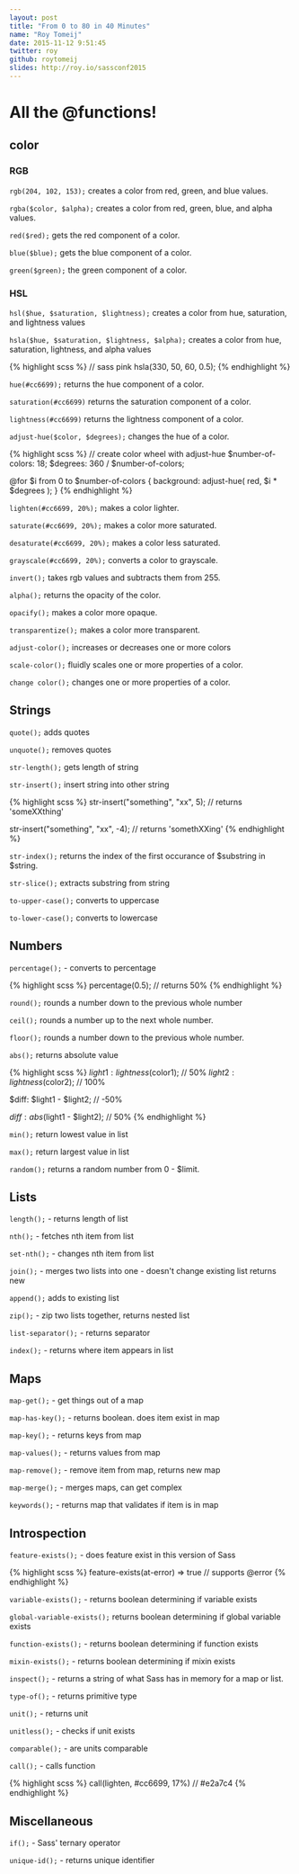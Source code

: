 ```yaml
---
layout: post
title: "From 0 to 80 in 40 Minutes"
name: "Roy Tomeij"
date: 2015-11-12 9:51:45
twitter: roy
github: roytomeij
slides: http://roy.io/sassconf2015
---
```


# All the @functions!

## color

### RGB
`rgb(204, 102, 153);` creates a color from red, green, and blue values.

`rgba($color, $alpha);` creates a color from red, green, blue, and alpha values.

`red($red);` gets the red component of a color.

`blue($blue);` gets the blue component of a color.

`green($green);` the green component of a color.

### HSL

`hsl($hue, $saturation, $lightness);` creates a color from hue, saturation, and lightness values

`hsla($hue, $saturation, $lightness, $alpha);` creates a color from hue, saturation, lightness, and alpha values

{% highlight scss %}
  // sass pink
  hsla(330, 50, 60, 0.5);
{% endhighlight %}

`hue(#cc6699);` returns the hue component of a color.

`saturation(#cc6699)` returns the saturation component of a color.

`lightness(#cc6699)` returns the lightness component of a color.

`adjust-hue($color, $degrees);` changes the hue of a color.

{% highlight scss %}
  // create color wheel with adjust-hue
  $number-of-colors: 18;
  $degrees: 360 / $number-of-colors;

  @for $i from 0 to $number-of-colors {
    background: adjust-hue(
      red,
      $i * $degrees
    );
  }
{% endhighlight %}

`lighten(#cc6699, 20%);` makes a color lighter.

`saturate(#cc6699, 20%);` makes a color more saturated.

`desaturate(#cc6699, 20%);` makes a color less saturated.

`grayscale(#cc6699, 20%);` converts a color to grayscale.

`invert();` takes rgb values and subtracts them from 255.

`alpha();` returns the opacity of the color.

`opacify();` makes a color more opaque.

`transparentize();` makes a color more transparent.

`adjust-color();` increases or decreases one or more colors

`scale-color();` fluidly scales one or more properties of a color.

`change color();` changes one or more properties of a color.

## Strings

`quote();` adds quotes

`unquote();` removes quotes

`str-length();` gets length of string

`str-insert();` insert string into other string

{% highlight scss %}
  str-insert("something", "xx", 5);
  // returns 'someXXthing'

  str-insert("something", "xx", -4);
  // returns 'somethXXing'
{% endhighlight %}

`str-index();` returns the index of the first occurance of $substring in $string.

`str-slice();` extracts substring from string

`to-upper-case();` converts to uppercase

`to-lower-case();` converts to lowercase

## Numbers

`percentage();` - converts to percentage

{% highlight scss %}
  percentage(0.5);
  // returns 50%
{% endhighlight %}

`round();` rounds a number down to the previous whole number

`ceil();` rounds a number up to the next whole number.

`floor();` rounds a number down to the previous whole number.

`abs();` returns absolute value

{% highlight scss %}
  $light1: lightness($color1); // 50%
  $light2: lightness($color2); // 100%

  $diff: $light1 - $light2; // -50%

  $diff: abs($light1 - $light2); // 50%
{% endhighlight %}

`min();` return lowest value in list

`max();` return largest value in list

`random();` returns a random number from 0 - $limit.

## Lists

`length();` - returns length of list

`nth();` - fetches nth item from list

`set-nth();` - changes nth item from list

`join();` - merges two lists into one - doesn't change existing list returns new

`append();` adds to existing list

`zip();` - zip two lists together, returns nested list

`list-separator();` - returns separator

`index();` - returns where item appears in list

## Maps

`map-get();` - get things out of a map

`map-has-key();` - returns boolean. does item exist in map

`map-key();` - returns keys from map

`map-values();` - returns values from map

`map-remove();` - remove item from map, returns new map

`map-merge();` - merges maps, can get complex

`keywords();` - returns map that validates if item is in map

## Introspection

`feature-exists();` - does feature exist in this version of Sass

{% highlight scss %}
  feature-exists(at-error)
  => true // supports @error
{% endhighlight %}

`variable-exists();` - returns boolean determining if variable exists

`global-variable-exists();` returns boolean determining if global variable exists

`function-exists();` - returns boolean determining if function exists

`mixin-exists();` - returns boolean determining if mixin exists

`inspect();` - returns a string of what Sass has in memory for a map or list.

`type-of();` - returns primitive type

`unit();` - returns unit

`unitless();` - checks if unit exists

`comparable();` - are units comparable

`call();` - calls function

{% highlight scss %}
  call(lighten, #cc6699, 17%)
  // #e2a7c4
{% endhighlight %}

## Miscellaneous

`if();` - Sass' ternary operator

`unique-id();` - returns unique identifier
